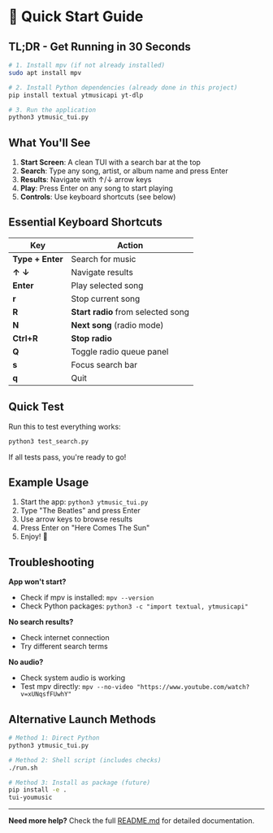 # 🚀 Quick Start Guide

## TL;DR - Get Running in 30 Seconds

```bash
# 1. Install mpv (if not already installed)
sudo apt install mpv

# 2. Install Python dependencies (already done in this project)
pip install textual ytmusicapi yt-dlp

# 3. Run the application
python3 ytmusic_tui.py
```

## What You'll See

1. **Start Screen**: A clean TUI with a search bar at the top
2. **Search**: Type any song, artist, or album name and press Enter
3. **Results**: Navigate with ↑/↓ arrow keys
4. **Play**: Press Enter on any song to start playing
5. **Controls**: Use keyboard shortcuts (see below)

## Essential Keyboard Shortcuts

| Key | Action |
|-----|--------|
| **Type + Enter** | Search for music |
| **↑ ↓** | Navigate results |
| **Enter** | Play selected song |
| **r** | Stop current song |
| **R** | **Start radio** from selected song |
| **N** | **Next song** (radio mode) |
| **Ctrl+R** | **Stop radio** |
| **Q** | Toggle radio queue panel |
| **s** | Focus search bar |
| **q** | Quit |

## Quick Test

Run this to test everything works:

```bash
python3 test_search.py
```

If all tests pass, you're ready to go!

## Example Usage

1. Start the app: `python3 ytmusic_tui.py`
2. Type "The Beatles" and press Enter
3. Use arrow keys to browse results
4. Press Enter on "Here Comes The Sun"
5. Enjoy! 🎵

## Troubleshooting

**App won't start?**
- Check if mpv is installed: `mpv --version`
- Check Python packages: `python3 -c "import textual, ytmusicapi"`

**No search results?**
- Check internet connection
- Try different search terms

**No audio?**
- Check system audio is working
- Test mpv directly: `mpv --no-video "https://www.youtube.com/watch?v=xUNqsfFUwhY"`

## Alternative Launch Methods

```bash
# Method 1: Direct Python
python3 ytmusic_tui.py

# Method 2: Shell script (includes checks)
./run.sh

# Method 3: Install as package (future)
pip install -e .
tui-youmusic
```

---

**Need more help?** Check the full [README.md](README.md) for detailed documentation. 